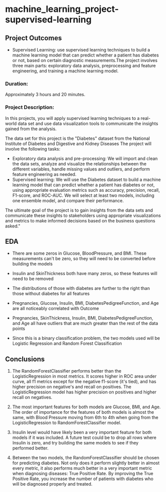 # machine_learning_project-supervised-learning

## Project Outcomes
- Supervised Learning: use supervised learning techniques to build a machine learning model that can predict whether a patient has diabetes or not, based on certain diagnostic measurements.The project involves three main parts: exploratory data analysis, preprocessing and feature engineering, and training a machine learning model. 
### Duration:
Approximately 3 hours and 20 minutes.
### Project Description:
In this projects, you will apply supervised learning techniques to a real-world data set and use data visualization tools to communicate the insights gained from the analysis.

The data set for this project is the "Diabetes" dataset from the National Institute of Diabetes and Digestive and Kidney Diseases 
The project will involve the following tasks:

-	Exploratory data analysis and pre-processing: We will import and clean the data sets, analyze and visualize the relationships between the different variables, handle missing values and outliers, and perform feature engineering as needed.
-	Supervised learning: We will use the Diabetes dataset to build a machine learning model that can predict whether a patient has diabetes or not, using appropriate evaluation metrics such as accuracy, precision, recall, F1-score, and ROC-AUC. We will select at least two models, including one ensemble model, and compare their performance.

The ultimate goal of the project is to gain insights from the data sets and communicate these insights to stakeholders using appropriate visualizations and metrics to make informed decisions based on the business questions asked."

## EDA 

- There are some zeros in Glucose, BloodPressure, and BMI.  These measurements can't be zero, so they will need to be converted before building the models

- Insulin and SkinThickness both have many zeros, so these features will need to be removed

- The distributions of those with diabetes are further to the right than those without diabetes for all features

- Pregnancies, Glucose, Insulin, BMI, DiabetesPedigreeFunction, and Age are all noticeably correlated with Outcome

- Pregnancies, SkinThickness, Insulin, BMI, DiabetesPedigreeFunction, and Age all have outliers that are much greater than the rest of the data points

- Since this is a binary classification problem, the two models used will be Logistic Regression and Random Forest Classification


## Conclusions


1. The RandomForestClassifier performs better than the LogisticRegression in most metrics.  It scores higher in ROC area under curve, all f1 metrics except for the negative f1-score (it's tied), 
and has higher precision on negative's and recall on positives.  The LogisticRegression model has higher precision on positives and higher recall on negatives.

2. The most important features for both models are Glucose, BMI, and Age.  The order of importance for the features of both models is almost the same, with Blood Pressure moving from 6th to 4th 
when going from the LogisticRegression to RandomForestClassifier model.

3. Insulin level would have likely been a very important feature for both models if it was included.  A future test could be to drop all rows where Insulin is zero, and try building the same models
to see if they performed better.

4. Between the two models, the RandomForestClassifier should be chosen for predicting diabetes.  Not only does it perform slightly better in almost every metric, it also performs much better in a 
very important metric when diagnosing diseases: True Positive Rate.  By improving the True Positive Rate, you increase the number of patients with diabetes who will be diagnosed properly and treated.


